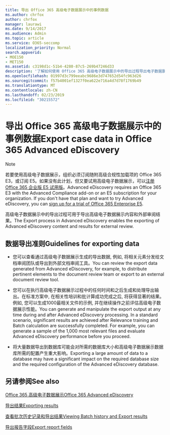 ```yaml
---
title: 导出 Office 365 高级电子数据展示中的事例数据
ms.author: chrfox
author: chrfox
manager: laurawi
ms.date: 9/14/2017
ms.audience: Admin
ms.topic: article
ms.service: O365-seccomp
localization_priority: Normal
search.appverid:
- MOE150
- MET150
ms.assetid: c3198d1c-51b4-4280-87c5-269b47246d33
description: '了解如何使用 Office 365 高级电子数据展示中的导出过程导出电子数据展示事例数据和要查看的结果的指南。  '
ms.openlocfilehash: 01997d3c799eeabc9686e3d747652d54fc963d26
ms.sourcegitcommit: f57b4001ef1327f0ea622e716a4d7d78f1769b49
ms.translationtype: MT
ms.contentlocale: zh-CN
ms.lasthandoff: 02/23/2019
ms.locfileid: "30215572"
---
```

# <a name="export-case-data-in-office-365-advanced-ediscovery"></a><span data-ttu-id="89dfc-103">导出 Office 365 高级电子数据展示中的事例数据</span><span class="sxs-lookup"><span data-stu-id="89dfc-103">Export case data in Office 365 Advanced eDiscovery</span></span>

> [!NOTE]
> <span data-ttu-id="89dfc-p101">若要使用高级电子数据展示，组织必须订阅随附高级合规性加载项的 Office 365 E3，或订阅 E5。如果没有此计划，但又要试用高级电子数据展示，可以[注册 Office 365 企业版 E5 试用版](https://go.microsoft.com/fwlink/p/?LinkID=698279)。</span><span class="sxs-lookup"><span data-stu-id="89dfc-p101">Advanced eDiscovery requires an Office 365 E3 with the Advanced Compliance add-on or an E5 subscription for your organization. If you don't have that plan and want to try Advanced eDiscovery, you can [sign up for a trial of Office 365 Enterprise E5](https://go.microsoft.com/fwlink/p/?LinkID=698279).</span></span> 
  
<span data-ttu-id="89dfc-106">高级电子数据展示中的导出过程可用于导出高级电子数据展示内容和外部审阅结果。</span><span class="sxs-lookup"><span data-stu-id="89dfc-106">The Export process in Advanced eDiscovery enables the exporting of Advanced eDiscovery content and results for external review.</span></span> 
  
## <a name="guidelines-for-exporting-data"></a><span data-ttu-id="89dfc-107">数据导出准则</span><span class="sxs-lookup"><span data-stu-id="89dfc-107">Guidelines for exporting data</span></span>

- <span data-ttu-id="89dfc-108">您可以查看通过高级电子数据展示生成的导出数据, 例如, 将相关元素分发给文档审阅团队或导出到外部文档审阅工具。</span><span class="sxs-lookup"><span data-stu-id="89dfc-108">You can review the export data generated from Advanced eDiscovery, for example, to distribute pertinent elements to the document review team or export to an external document review tool.</span></span>
    
- <span data-ttu-id="89dfc-p102">您可以在执行高级电子数据展示过程中的任何时间和之后生成和处理导出输出。在标准方案中, 在相关性培训和批计算成功完成之后, 将获得显著的结果。例如, 您可以生成1000最相关文件的示例, 并在继续操作之前评估高级电子数据展示性能。</span><span class="sxs-lookup"><span data-stu-id="89dfc-p102">You can generate and manipulate the export output at any time during and after Advanced eDiscovery processing. In a standard scenario, significant results are achieved after Relevance training and Batch calculation are successfully completed. For example, you can generate a sample of the 1,000 most relevant files and evaluate Advanced eDiscovery performance before you proceed.</span></span>
    
- <span data-ttu-id="89dfc-112">将大量数据导出到数据库可能会对所需的数据库大小和高级电子数据展示数据库所需的配置产生重大影响。</span><span class="sxs-lookup"><span data-stu-id="89dfc-112">Exporting a large amount of data to a database may have a significant impact on the required database size and the required configuration of the Advanced eDiscovery database.</span></span>
    
## <a name="see-also"></a><span data-ttu-id="89dfc-113">另请参阅</span><span class="sxs-lookup"><span data-stu-id="89dfc-113">See also</span></span>

[<span data-ttu-id="89dfc-114">Office 365 高级电子数据展示</span><span class="sxs-lookup"><span data-stu-id="89dfc-114">Office 365 Advanced eDiscovery</span></span>](office-365-advanced-ediscovery.md)
  
[<span data-ttu-id="89dfc-115">导出结果</span><span class="sxs-lookup"><span data-stu-id="89dfc-115">Exporting results </span></span>](export-results-in-advanced-ediscovery.md)
  
[<span data-ttu-id="89dfc-116">查看批次历史记录和导出结果</span><span class="sxs-lookup"><span data-stu-id="89dfc-116">Viewing Batch history and Export results</span></span>](view-batch-history-and-export-past-results.md)

[<span data-ttu-id="89dfc-117">导出报告字段</span><span class="sxs-lookup"><span data-stu-id="89dfc-117">Export report fields</span></span>](export-report-fields-in-advanced-ediscovery.md)

